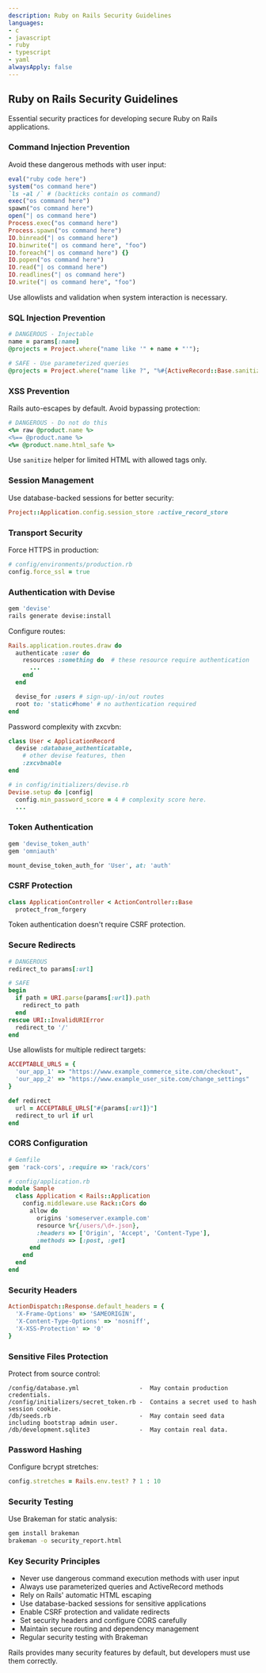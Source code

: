 ```yaml
---
description: Ruby on Rails Security Guidelines
languages:
- c
- javascript
- ruby
- typescript
- yaml
alwaysApply: false
---
```


## Ruby on Rails Security Guidelines

Essential security practices for developing secure Ruby on Rails applications.

### Command Injection Prevention

Avoid these dangerous methods with user input:

```ruby
eval("ruby code here")
system("os command here")
`ls -al /` # (backticks contain os command)
exec("os command here")
spawn("os command here")
open("| os command here")
Process.exec("os command here")
Process.spawn("os command here")
IO.binread("| os command here")
IO.binwrite("| os command here", "foo")
IO.foreach("| os command here") {}
IO.popen("os command here")
IO.read("| os command here")
IO.readlines("| os command here")
IO.write("| os command here", "foo")
```

Use allowlists and validation when system interaction is necessary.

### SQL Injection Prevention

```ruby
# DANGEROUS - Injectable
name = params[:name]
@projects = Project.where("name like '" + name + "'");

# SAFE - Use parameterized queries
@projects = Project.where("name like ?", "%#{ActiveRecord::Base.sanitize_sql_like(params[:name])}%")
```

### XSS Prevention

Rails auto-escapes by default. Avoid bypassing protection:

```ruby
# DANGEROUS - Do not do this
<%= raw @product.name %>
<%== @product.name %>
<%= @product.name.html_safe %>
```

Use `sanitize` helper for limited HTML with allowed tags only.

### Session Management

Use database-backed sessions for better security:

```ruby
Project::Application.config.session_store :active_record_store
```

### Transport Security

Force HTTPS in production:

```ruby
# config/environments/production.rb
config.force_ssl = true
```

### Authentication with Devise

```bash
gem 'devise'
rails generate devise:install
```

Configure routes:

```ruby
Rails.application.routes.draw do
  authenticate :user do
    resources :something do  # these resource require authentication
      ...
    end
  end

  devise_for :users # sign-up/-in/out routes
  root to: 'static#home' # no authentication required
end
```

Password complexity with zxcvbn:

```ruby
class User < ApplicationRecord
  devise :database_authenticatable,
    # other devise features, then
    :zxcvbnable
end
```

```ruby
# in config/initializers/devise.rb
Devise.setup do |config|
  config.min_password_score = 4 # complexity score here.
  ...
```

### Token Authentication

```bash
gem 'devise_token_auth'
gem 'omniauth'
```

```ruby
mount_devise_token_auth_for 'User', at: 'auth'
```

### CSRF Protection

```ruby
class ApplicationController < ActionController::Base
  protect_from_forgery
```

Token authentication doesn't require CSRF protection.

### Secure Redirects

```ruby
# DANGEROUS
redirect_to params[:url]

# SAFE
begin
  if path = URI.parse(params[:url]).path
    redirect_to path
  end
rescue URI::InvalidURIError
  redirect_to '/'
end
```

Use allowlists for multiple redirect targets:

```ruby
ACCEPTABLE_URLS = {
  'our_app_1' => "https://www.example_commerce_site.com/checkout",
  'our_app_2' => "https://www.example_user_site.com/change_settings"
}

def redirect
  url = ACCEPTABLE_URLS["#{params[:url]}"]
  redirect_to url if url
end
```

### CORS Configuration

```ruby
# Gemfile
gem 'rack-cors', :require => 'rack/cors'

# config/application.rb
module Sample
  class Application < Rails::Application
    config.middleware.use Rack::Cors do
      allow do
        origins 'someserver.example.com'
        resource %r{/users/\d+.json},
        :headers => ['Origin', 'Accept', 'Content-Type'],
        :methods => [:post, :get]
      end
    end
  end
end
```

### Security Headers

```ruby
ActionDispatch::Response.default_headers = {
  'X-Frame-Options' => 'SAMEORIGIN',
  'X-Content-Type-Options' => 'nosniff',
  'X-XSS-Protection' => '0'
}
```

### Sensitive Files Protection

Protect from source control:

```text
/config/database.yml                 -  May contain production credentials.
/config/initializers/secret_token.rb -  Contains a secret used to hash session cookie.
/db/seeds.rb                         -  May contain seed data including bootstrap admin user.
/db/development.sqlite3              -  May contain real data.
```

### Password Hashing

Configure bcrypt stretches:

```ruby
config.stretches = Rails.env.test? ? 1 : 10
```

### Security Testing

Use Brakeman for static analysis:

```bash
gem install brakeman
brakeman -o security_report.html
```

### Key Security Principles

- Never use dangerous command execution methods with user input
- Always use parameterized queries and ActiveRecord methods
- Rely on Rails' automatic HTML escaping
- Use database-backed sessions for sensitive applications
- Enable CSRF protection and validate redirects
- Set security headers and configure CORS carefully
- Maintain secure routing and dependency management
- Regular security testing with Brakeman

Rails provides many security features by default, but developers must use them correctly.